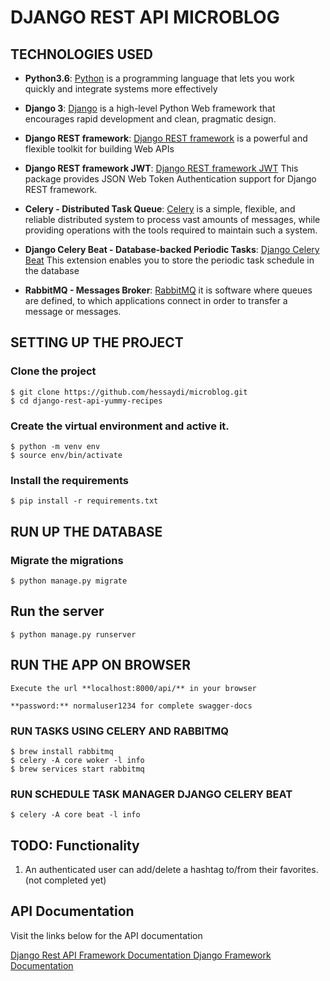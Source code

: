 # DJANGO REST API MICROBLOG

## TECHNOLOGIES USED
- **Python3.6**: [Python](https://www.python.org/) is a programming language that lets you work quickly and integrate systems more effectively

- **Django 3**: [Django](https://docs.djangoproject.com/) is a high-level Python Web framework that encourages rapid development and clean, pragmatic design.

- **Django REST framework**: [Django REST framework](http://www.django-rest-framework.org/) is a powerful and flexible toolkit for building Web APIs

- **Django REST framework JWT**: [Django REST framework JWT](http://getblimp.github.io/django-rest-framework-jwt/) This package provides JSON Web Token Authentication support for Django REST framework.

- **Celery - Distributed Task Queue**: [Celery](https://docs.celeryproject.org/en/stable/) is a simple, flexible, and reliable distributed system to process vast amounts of messages, while providing operations with the tools required to maintain such a system.

- **Django Celery Beat - Database-backed Periodic Tasks**: [Django Celery Beat](https://django-celery-beat.readthedocs.io/) This extension enables you to store the periodic task schedule in the database

- **RabbitMQ - Messages Broker**: [RabbitMQ](https://www.rabbitmq.com/documentation.html/) it is software where queues are defined, to which applications connect in order to transfer a message or messages.


## SETTING UP THE PROJECT

### Clone the project
```
$ git clone https://github.com/hessaydi/microblog.git
$ cd django-rest-api-yummy-recipes
```

### Create the virtual environment and active it.
```
$ python -m venv env
$ source env/bin/activate
```

### Install the requirements
```
$ pip install -r requirements.txt
```

## RUN  UP THE DATABASE

### Migrate the migrations

```
$ python manage.py migrate
```

## Run the server
```
$ python manage.py runserver
```

## RUN THE APP ON BROWSER

    Execute the url **localhost:8000/api/** in your browser

    **password:** normaluser1234 for complete swagger-docs

### RUN TASKS USING CELERY AND RABBITMQ

```
$ brew install rabbitmq
$ celery -A core woker -l info
$ brew services start rabbitmq
```
### RUN SCHEDULE TASK MANAGER DJANGO CELERY BEAT
```
$ celery -A core beat -l info
```

## TODO: Functionality 
1. An authenticated user can add/delete a hashtag to/from their favorites.(not completed yet)


## API Documentation
Visit the links below for the API documentation

[Django Rest API Framework Documentation ](https://www.django-rest-framework.org/)
[Django Framework Documentation](https://docs.djangoproject.com/)